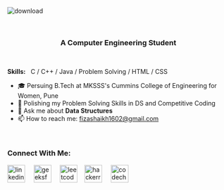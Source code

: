 ![download](https://user-images.githubusercontent.com/65342304/128605080-c11408f7-611b-47ac-9909-5e0d0b10ca2e.png)

<p>&nbsp;</p>


### <p align="center">A Computer Engineering Student</p>

<p>&nbsp;</p>

**Skills:** &nbsp;  C / C++ / Java / Problem Solving / HTML / CSS

- 🎓 Persuing B.Tech at MKSSS's Cummins College of Engineering for Women, Pune
- 🌱 Polishing my Problem Solving Skills in DS and Competitive Coding
- 💬 Ask me about **Data Structures**
- 📫 How to reach me: fizashaikh1602@gmail.com 

<br/>

### Connect With Me:

[<img src='https://cdn.jsdelivr.net/npm/simple-icons@3.0.1/icons/linkedin.svg' alt='linkedin' height='40' title='LinkedIn'>](https://www.linkedin.com/in/fizashaikh16) &nbsp; &nbsp; [<img src='https://cdn.jsdelivr.net/npm/simple-icons@3.0.1/icons/geeksforgeeks.svg' alt='geeksforgeeks' height='40' title='GeeksforGeeks'>](https://auth.geeksforgeeks.org/user/fizaashaikh/practice/) &nbsp; &nbsp; [<img src='https://cdn.jsdelivr.net/npm/simple-icons@3.0.1/icons/leetcode.svg' alt='leetcode' height='40' title='Leetcode'>](https://leetcode.com/fizaashaikh/)&nbsp; &nbsp; [<img src='https://cdn.jsdelivr.net/npm/simple-icons@3.0.1/icons/hackerrank.svg' alt='hackerrank' height='40' title='HackerRank'>](https://www.hackerrank.com/fizaashaikh16) &nbsp; &nbsp; [<img src='https://cdn.jsdelivr.net/npm/simple-icons@3.0.1/icons/codechef.svg' alt='codechef' height='40' title='CodeChef'>](https://www.codechef.com/users/fizaa_07)  
